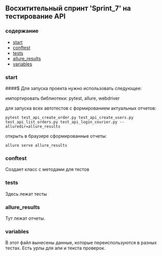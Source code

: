 ## Восхитительный спринт 'Sprint_7' на тестирование API


### содержание

- [start](#)
- [conftest](#conftest)
- [tests](#tests)
- [allure_results](#allure_results)
- [variables](#variables)

### start

####$ Для запуска проекта нужно использовать следующее:

импортировать библиотеки:
pytest, allure, webdriver


для запуска всех автотестов с формированием актуальных отчетов:
```
pytest test_api_create_order.py test_api_create_users.py test_api_list_orders.py test_api_login_courier.py --alluredir=allure_results
```

открыть в браузере сформированные отчеты:

```
allure serve allure_results 
```


### conftest
Создает класс с методами для тестов


### tests
Здесь лежат тесты


### allure_results
Тут лежат отчеты. 

###  variables
В этот файл вынесены данные, которые переиспользуются в разных тестах.
Есть урлы для апи и текста проверок.